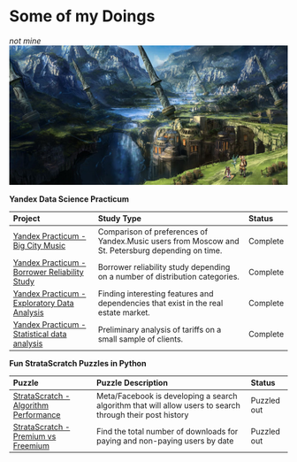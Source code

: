 # Some of my Doings

$not\ mine$
![](https://github.com/DimaDoesCode/DimaDoesCode/raw/master/face_muzzle.png)

**Yandex Data Science Practicum**

|Project                 |Study Type     |Status |
|:-----------------------|:--------------|:------|
|[Yandex Practicum - Big City Music](https://github.com/DimaDoesCode/Yandex_Practicum-Big_City_Music) |Comparison of preferences of Yandex.Music users from Moscow and St. Petersburg depending on time. |Complete |
|[Yandex Practicum - Borrower Reliability Study](https://github.com/DimaDoesCode/Yandex_Practicum-Borrower_Reliability_Study) |Borrower reliability study depending on a number of distribution categories. |Complete |
|[Yandex Practicum - Exploratory Data Analysis](https://github.com/DimaDoesCode/Yandex_Practicum-Exploratory_Data_Analysis) | Finding interesting features and dependencies that exist in the real estate market. |Complete |
|[Yandex Practicum - Statistical data analysis](https://github.com/DimaDoesCode/Yandex_Practicum-Statistical_Data_analysis) | Preliminary analysis of tariffs on a small sample of clients. |Complete |

**Fun StrataScratch Puzzles in Python**

|Puzzle                   |Puzzle Description     |Status |
|:-----------------------|:--------------|:------|
|[StrataScratch - Algorithm Performance](https://github.com/DimaDoesCode/StrataScratch-Algorithm_Performance) |Meta/Facebook is developing a search algorithm that will allow users to search through their post history |Puzzled out |
|[StrataScratch - Premium vs Freemium](https://github.com/DimaDoesCode/StrataScratch-Premium_vs_Freemium) |Find the total number of downloads for paying and non-paying users by date|Puzzled out |
